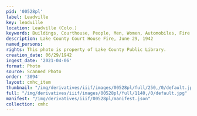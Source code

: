 ```yaml
---
pid: '00528pl'
label: Leadville
key: leadville
location: Leadville (Colo.)
keywords: Buildings, Courthouse, People, Men, Women, Automobiles, Fire Department
description: Lake County Court House Fire, June 29, 1942
named_persons: 
rights: This photo is property of Lake County Public Library.
creation_date: 06/29/1942
ingest_date: '2021-04-06'
format: Photo
source: Scanned Photo
order: '3094'
layout: cmhc_item
thumbnail: "/img/derivatives/iiif/images/00528pl/full/250,/0/default.jpg"
full: "/img/derivatives/iiif/images/00528pl/full/1140,/0/default.jpg"
manifest: "/img/derivatives/iiif/00528pl/manifest.json"
collection: cmhc
---
```

